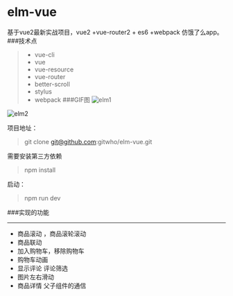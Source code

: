# elm-vue

基于vue2最新实战项目，vue2 +vue-router2 + es6 +webpack 仿饿了么app。
###技术点
> * vue-cli
> * vue
> * vue-resource
> * vue-router
> * better-scroll
> * stylus
> * webpack
###GIF图
![elm1](https://github.com/gitwho/elm-vue.git/raw/master/gif/elm1.gif)

![elm2](https://github.com/gitwho/elm-vue.git/raw/master/gif/elm2.gif)

项目地址：
> git clone git@github.com:gitwho/elm-vue.git

需要安装第三方依赖
> npm install

启动：
> npm run dev

###实现的功能
***
* 商品滚动 ，商品滚轮滚动
* 商品联动
* 加入购物车，移除购物车
* 购物车动画
* 显示评论 评论筛选
* 图片左右滑动
* 商品详情  父子组件的通信

